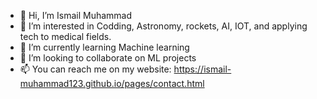 - 👋 Hi, I’m Ismail Muhammad
- 👀 I’m interested in Codding, Astronomy, rockets, AI, IOT, and applying tech to medical fields.
- 🌱 I’m currently learning Machine learning
- 💞️ I’m looking to collaborate on ML projects
- 📫 You can reach me on my website: https://ismail-muhammad123.github.io/pages/contact.html

<!---
Ismail-muhammad123/Ismail-muhammad123 is a ✨ special ✨ repository because its `README.md` (this file) appears on your GitHub profile.
You can click the Preview link to take a look at your changes.
--->
